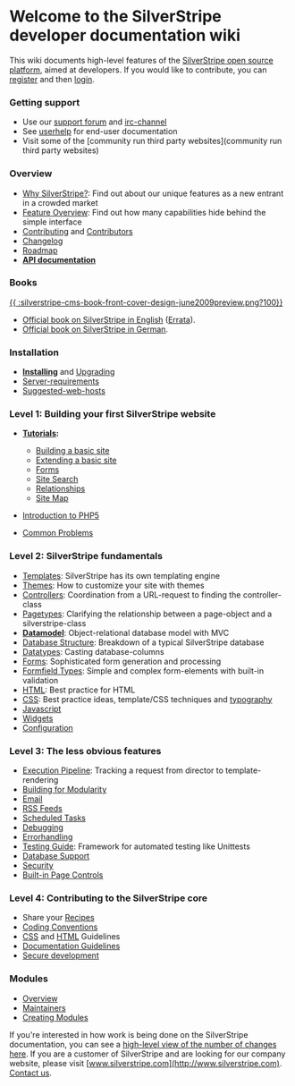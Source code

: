 # Welcome to the SilverStripe developer documentation wiki

This wiki documents high-level features of the [SilverStripe open source platform](http://www.silverstripe.org), aimed
at developers. 
If you would like to contribute, you can [register](http://doc.silverstripe.com/doku.php?id=start&do=register) and then
[login](http://doc.silverstripe.com/doku.php?do=login&id=start).


###  Getting support

*  Use our [support forum](http://www.silverstripe.com/silverstripe-forum/) and [irc-channel](IRC)
*  See [userhelp](http://userhelp.silverstripe.com) for end-user documentation
*  Visit some of the [community run third party websites](community run third party websites)
    

### Overview

*  [Why SilverStripe?](http://silverstripe.com/overview/): Find out about our unique features as a new entrant in a
crowded market
*  [Feature Overview](http://silverstripe.com/overview/): Find out how many capabilities hide behind the simple
interface
*  [Contributing](http://www.silverstripe.com/how-to-contribute/) and [Contributors](Contributors)
*  [Changelog](Changelog)
*  [Roadmap](http://open.silverstripe.com/roadmap)
*  **[API documentation](http://api.silverstripe.org/current)**







###  Books

[{{ :silverstripe-cms-book-front-cover-design-june2009preview.png?100}}](http://www.silverstripe.org/silverstripe-book)

*  [Official book on SilverStripe in English](http://www.silverstripe.org/silverstripe-book)
([Errata](silverstripe-book-errata)).
*  [Official book on SilverStripe in German](http://www.silverstripe.org/das-silverstripe-buch).


###  Installation

*  **[Installing](installation)** and [Upgrading](Upgrading) 
*  [Server-requirements](Server-requirements)
*  [Suggested-web-hosts](Suggested-web-hosts)



### Level 1: Building your first SilverStripe website

*  **[Tutorials](tutorials):**
    - [Building a basic site](tutorial/1-building-a-basic-site)
    - [Extending a basic site](tutorial/2-extending-a-basic-site)
    - [Forms](tutorial/3-forms)
    - [Site Search](tutorial/4-site-search)
    - [Relationships](tutorial/5-dataobject-relationship-management)
    - [Site Map](tutorial/site-map)

*  [Introduction to PHP5](http://devzone.zend.com/node/view/id/627)
*  [Common Problems](common-problems)




### Level 2: SilverStripe fundamentals

*  [Templates](templates): SilverStripe has its own templating engine
*  [Themes](themes): How to customize your site with themes
*  [Controllers](controllers): Coordination from a URL-request to finding the controller-class
*  [Pagetypes](page-types): Clarifying the relationship between a page-object and a silverstripe-class
*  **[Datamodel](datamodel)**: Object-relational database model with MVC
*  [Database Structure](database-structure): Breakdown of a typical SilverStripe database
*  [Datatypes](data-types): Casting database-columns
*  [Forms](form): Sophisticated form generation and processing
*  [Formfield Types](form-field-types): Simple and complex form-elements with built-in validation
*  [HTML](html): Best practice for HTML
*  [CSS](css): Best practice ideas, template/CSS techniques and [typography](typography)
*  [Javascript](javascript)
*  [Widgets](widgets)
*  [Configuration](configuration)



### Level 3: The less obvious features

*  [Execution Pipeline](execution-pipeline): Tracking a request from director to template-rendering
*  [Building for Modularity](building-for-modularity)
*  [Email](email)
*  [RSS Feeds](rssfeed)
*  [Scheduled Tasks](scheduledtask)
*  [Debugging](debugging)
*  [Errorhandling](error-handling)
*  [Testing Guide](testing-guide): Framework for automated testing like Unittests
*  [Database Support](database-support)
*  [Security](security)
*  [Built-in Page Controls](built-in-page-controls)



### Level 4: Contributing to the SilverStripe core

*  Share your [Recipes](recipes/start)
*  [Coding Conventions](coding-conventions)
*  [CSS](css) and [HTML](html) Guidelines
*  [Documentation Guidelines](documentation-guidelines)
*  [Secure development](secure-development)

### Modules

*  [Overview](modules)
*  [Maintainers](module-maintainers)
*  [Creating Modules](creating-modules)

If you're interested in how work is being done on the SilverStripe documentation, you can see a [high-level view of the
number of changes here](http://doc.silverstripe.com/changegraph.php). If you are a customer of SilverStripe and are
looking for our company website, please visit [www.silverstripe.com](http://www.silverstripe.com). [Contact
us](http://www.silverstripe.com/contact).
